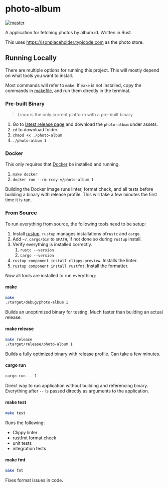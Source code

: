 # photo-album

[![master](https://circleci.com/gh/rcoy-v/photo-album/tree/master.svg?style=svg)](https://circleci.com/gh/rcoy-v/photo-album/tree/master)

A application for fetching photos by album id. Written in Rust.

This uses https://jsonplaceholder.typicode.com as the photo store.

## Running Locally

There are multiple options for running this project.
This will mostly depend on what tools you want to install.

Most commands will refer to `make`.
If `make` is not installed, copy the commands in [makefile](makefile),
and run them directly in the terminal.

### Pre-built Binary

> Linux is the only current platform with a pre-built binary

1. Go to [latest release page](https://github.com/rcoy-v/photo-album/releases/latest) 
and download the `photo-album` under assets.
1. `cd` to download folder.
1. `chmod +x ./photo-album`
1. `./photo-album 1` 

### Docker

This only requires that [Docker](https://docs.docker.com/) be installed and running.

1. `make docker`
1. `docker run --rm rcoy-v/photo-album 1`

Building the Docker image runs linter, format check, and all tests
before building a binary with release profile.
This will take a few minutes the first time it is ran.

### From Source

To run everything from source, the following tools need to be setup:

1. Install [rustup](https://www.rust-lang.org/tools/install). 
`rustup` manages installations of`rustc` and `cargo`.
1. Add `~/.cargo/bin` to `$PATH`, if not done so during `rustup` install.
1. Verify everything is installed correctly.
    1. `rustc --version`
    1. `cargo --version`
1. `rustup component install clippy-preview`. Installs the linter.
1. `rustup component install rustfmt`. Install the formatter.

Now all tools are installed to run everything:

#### make
```bash
make
./target/debug/photo-album 1
```
Builds an unoptimized binary for testing.
Much faster than building an actual release.

#### make release

```bash
make release
./target/release/photo-album 1
```
Builds a fully optimized binary with release profile.
Can take a few minutes.

#### cargo run

```bash
cargo run -- 1
```
Direct way to run application without building and referencing binary.
Everything after `--` is passed directly as arguments to the application.

#### make test

```bash
make test
```
Runs the following:

- Clippy linter
- rustfmt format check
- unit tests
- integration tests

#### make fmt

```bash
make fmt
```
Fixes format issues in code.
